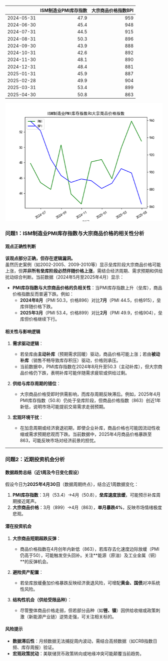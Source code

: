 |            |   ISM制造业PMI库存指数 |   大宗商品价格指数BPI |
|:-----------|-----------------------:|----------------------:|
| 2024-05-31 |                   47.9 |                   959 |
| 2024-06-30 |                   45.4 |                   948 |
| 2024-07-31 |                   44.5 |                   915 |
| 2024-08-31 |                   50.3 |                   896 |
| 2024-09-30 |                   43.9 |                   888 |
| 2024-10-31 |                   42.6 |                   892 |
| 2024-11-30 |                   48.1 |                   890 |
| 2024-12-31 |                   48.4 |                   881 |
| 2025-01-31 |                   45.9 |                   887 |
| 2025-02-28 |                   49.9 |                   904 |
| 2025-03-31 |                   53.4 |                   899 |
| 2025-04-30 |                   50.8 |                   863 |

![图](PMI_BPI.png)



### 问题1：ISM制造业PMI库存指数与大宗商品价格的相关性分析

#### 观点正确性判断
**该观点部分正确，但存在逻辑漏洞。**  
虽然历史案例（如2002-2005、2009-2010等）显示垒库阶段大宗商品价格可能上涨，但**并非所有垒库阶段必然伴随价格上涨**，需结合经济周期、需求预期和供给扰动综合判断。当前数据（2024年5月至2025年4月）显示：
- **PMI库存指数与大宗商品价格的负相关性**：当PMI库存指数上升（垒库），商品价格指数反而普遍下跌。例如：
  - **2024年8月**（PMI 50.3，价格896）对比**7月**（PMI 44.5，价格915），垒库伴随价格下跌。
  - **2025年3月**（PMI 53.4，价格899）对比**2月**（PMI 49.9，价格904），垒库但价格继续下行。

#### 相关性与影响逻辑
1. **需求驱动逻辑**：  
   - 若垒库由**主动补库**（预期需求回暖）驱动，商品价格可能上涨；若由**被动补库**（销售不畅导致库存积压）驱动，价格则承压。
   - 当前数据中，PMI库存指数在2024年8月升至50.3（主动补库），但大宗商品价格仍下跌，表明补库可能伴随需求疲软或供给过剩。

2. **供给与库存周期的错位**：  
   - 大宗商品价格受即时供需影响，而库存周期反映滞后。例如，2025年4月PMI库存指数（50.8）仍处于垒库阶段，但商品价格指数（863）创近1年新低，说明市场可能提前交易需求走弱预期。

3. **宏观环境干扰**：  
   - 在加息周期或经济衰退初期，即使企业补库，商品价格也可能因流动性收缩或需求预期悲观而下跌。当前数据中，2025年4月商品价格暴跌至863，可能反映市场对经济前景的担忧。

---

### 问题2：近期投资机会分析

#### 数据趋势总结（近1周及今日变化假设）
假设今日为**2025年4月30日**（数据周期终点），结合近1周数据变化：
1. **PMI库存指数**：3月（53.4）→4月（50.8），**垒库速度放缓**，可能预示补库周期接近尾声。
2. **大宗商品价格**：3月（899）→4月（863），**单月暴跌4%**，反映市场情绪极度悲观。

#### 潜在投资机会
1. **大宗商品短期超跌反弹**：  
   - 商品价格指数在4月创年内新低（863），若库存去化速度边际放缓（PMI仍高于50），可能触发空头回补。关注**能源（原油）及工业金属（铜）**的反弹机会。

2. **避险资产配置**：  
   - 若垒库放缓叠加价格暴跌反映经济衰退风险，可增配**黄金、国债**对冲系统性风险。

3. **结构性机会（供给受限品种）**：  
   - 尽管整体商品价格走弱，但若部分品种（如**锂、镍**）因供给收缩或政策刺激（新能源产业链）逆势走强，可关注相关标的。

#### 风险提示
- **数据滞后性**：月频数据无法捕捉周内波动，需结合高频数据（如CRB指数日频、库存周报）验证。
- **宏观政策扰动**：美联储货币政策转向或地缘冲突可能颠覆当前趋势。